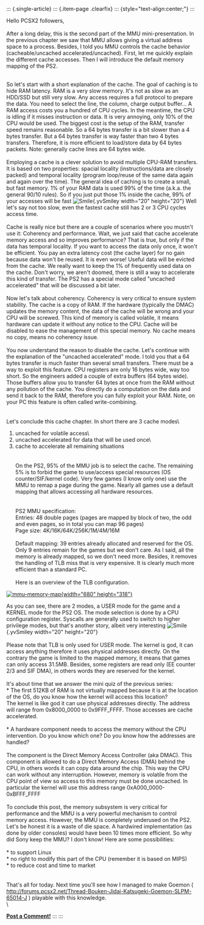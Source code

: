 ::: {.single-article}
::: {.item-page .clearfix}
::: {style="text-align:center;"}
:::

Hello PCSX2 followers,\
\
After a long delay, this is the second part of the MMU
mini-presentation. In the previous chapter we saw that MMU allows giving
a virtual address space to a process. Besides, I told you MMU controls
the cache behavior (cacheable/uncached accelerated/uncached). First, let
me quickly explain the different cache accesses. Then I will introduce
the default memory mapping of the PS2.

\
So let\'s start with a short explanation of the cache. The goal of
caching is to hide RAM latency. RAM is a very slow memory. It\'s not as
slow as an HDD/SSD but still very slow. Any access requires a full
protocol to prepare the data. You need to select the line, the column,
charge output buffer\... A RAM access costs you a hundred of CPU cycles.
In the meantime, the CPU is idling if it misses instruction or data. It
is very annoying, only 10% of the CPU would be used. The biggest cost is
the setup of the RAM, transfer speed remains reasonable. So a 64 bytes
transfer is a bit slower than a 4 bytes transfer. But a 64 bytes
transfer is way faster than two 4 bytes transfers. Therefore, it is more
efficient to load/store data by 64 bytes packets. Note: generally cache
lines are 64 bytes wide.\
\
Employing a cache is a clever solution to avoid multiple CPU-RAM
transfers. It is based on two properties: spacial locality
(instructions/data are closely packed) and temporal locality (program
loop/reuse of the same data again and again over the time). The general
idea of caching is to create a small, but fast memory. 1% of your RAM
data is used 99% of the time (a.k.a. the general 90/10 rules). So if you
just put those 1% inside the cache, 99% of your accesses will be fast
![Smile](https://pcsx2.net/images/stories/frontend/smilies/smile.gif){.yvSmiley
width="20" height="20"} Well let\'s say not too slow, even the fastest
cache still has 2 or 3 CPU cycles access time.\
\
Cache is really nice but there are a couple of scenarios where you
mustn\'t use it: Coherency and performance. Wait, we just said that
cache accelerate memory access and so improves performance? That is
true, but only if the data has temporal locality. If you want to access
the data only once, it won\'t be efficient. You pay an extra latency
cost (the cache layer) for no gain because data won\'t be reused. It is
even worse! Useful data will be evicted from the cache. We really want
to keep the 1% of frequently used data on the cache. Don\'t worry, we
aren\'t doomed, there is still a way to accelerate this kind of
transfer. The PS2 has a special mode called \"uncached accelerated\"
that will be discussed a bit later.\
\
Now let\'s talk about coherency. Coherency is very critical to ensure
system stability. The cache is a copy of RAM. If the hardware (typically
the DMAC) updates the memory content, the data of the cache will be
wrong and your CPU will be screwed. This kind of memory is called
volatile, it means hardware can update it without any notice to the CPU.
Cache will be disabled to ease the management of this special memory. No
cache means no copy, means no coherency issue.\
\
You now understand the reason to disable the cache. Let\'s continue with
the explanation of the \"uncached accelerated\" mode. I told you that a
64 bytes transfer is much faster than several small transfers. There
must be a way to exploit this feature. CPU registers are only 16 bytes
wide, way too short. So the engineers added a couple of extra buffers
(64 bytes wide). Those buffers allow you to transfer 64 bytes at once
from the RAM without any pollution of the cache. You directly do a
computation on the data and send it back to the RAM, therefore you can
fully exploit your RAM. Note, on your PC this feature is often called
write-combining.\
\
\
Let\'s conclude this cache chapter. In short there are 3 cache modes\
1. uncached for volatile access\
2. uncached accelerated for data that will be used once\
3. cache to accelerate all remaining situations\
\
\
On the PS2, 95% of the MMU job is to select the cache. The remaining 5%
is to forbid the game to use/access special resources (OS
counter/SIF/kernel code). Very few games (I know only one) use the MMU
to remap a page during the game. Nearly all games use a default mapping
that allows accessing all hardware resources.\
\
\
PS2 MMU specification:\
Entries: 48 double pages (pages are mapped by block of two, the odd and
even pages, so in total you can map 96 pages)\
Page size: 4K/16K/64K/256K/1M/4M/16M\
\
Default mapping: 39 entries already allocated and reserved for the OS.
Only 9 entries remain for the games but we don\'t care. As I said, all
the memory is already mapped, so we don\'t need more. Besides, it
removes the handling of TLB miss that is very expensive. It is clearly
much more efficient than a standard PC.\
\
Here is an overview of the TLB configuration.

[![mmu-memory-map](/images/stories/frontend/devblog/mmu_memory_map_s.png "mmu-memory-map"){width="680"
height="318"}](/images/stories/frontend/devblog/mmu_memory_map.png)

As you can see, there are 2 modes, a USER mode for the game and a KERNEL
mode for the PS2 OS. The mode selection is done by a CPU configuration
register. Syscalls are generally used to switch to higher privilege
modes, but that\'s another story, albeit very interesting
![Smile](https://pcsx2.net/images/stories/frontend/smilies/smile.gif){.yvSmiley
width="20" height="20"}\
\
Please note that TLB is only used for USER mode. The kernel is god, it
can access anything therefore it uses physical addresses directly. On
the contrary the game is limited to the mapped memory, it means that
games can only access 31.5MB. Besides, some registers are read only (EE
counter 2/3 and SIF DMA), in others words they are reserved for the
kernel.\
\
It\'s about time that we answer the mini quiz of the previous series:\
\* The first 512KB of RAM is not virtually mapped because it is at the
location of the OS, do you know how the kernel will access this
location?\
The kernel is like god it can use physical addresses directly. The
address will range from 0x8000_0000 to 0x9FFF_FFFF. Those accesses are
cache accelerated.\
\
\* A hardware component needs to access the memory without the CPU
intervention. Do you know which one? Do you know how the addresses are
handled?\
\
The component is the Direct Memory Access Controller (aka DMAC). This
component is allowed to do a Direct Memory Access (DMA) behind the CPU,
in others words it can copy data around the chip. This way the CPU can
work without any interruption. However, memory is volatile from the CPU
point of view so access to this memory must be done uncached. In
particular the kernel will use this address range
0xA000_0000-0xBFFF_FFFF\
\
To conclude this post, the memory subsystem is very critical for
performance and the MMU is a very powerful mechanism to control memory
access. However, the MMU is completely underused on the PS2. Let\'s be
honest it is a waste of die space. A hardwired implementation (as done
by older consoles) would have been 10 times more efficient. So why did
Sony keep the MMU? I don\'t know! Here are some possibilities:\
\
\* to support Linux\
\* no right to modify this part of the CPU (remember it is based on
MIPS)\
\* to reduce cost and time to market\
\
\
That\'s all for today. Next time you\'ll see how I managed to make
Goemon (
<http://forums.pcsx2.net/Thread-Bouken-Jidai-Katsugeki-Goemon-SLPM-65014-J>
) playable with this knowledge.\
\

**[Post a
Comment!](http://forums.pcsx2.net/Thread-blog-MMU-mini-series-2-4)**
:::
:::
